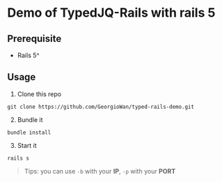# Demo of TypedJQ-Rails with rails 5

## Prerequisite

- Rails 5^

## Usage

1. Clone this repo

```
git clone https://github.com/GeorgioWan/typed-rails-demo.git
```

2. Bundle it

```
bundle install
```

3. Start it

```
rails s
```

> Tips: you can use `-b` with your **IP**, `-p` with your **PORT**